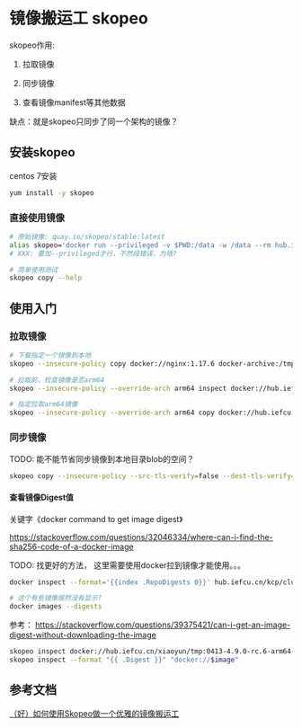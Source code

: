 # 镜像搬运工 skopeo

skopeo作用:

1. 拉取镜像

2. 同步镜像

3. 查看镜像manifest等其他数据

缺点：就是skopeo只同步了同一个架构的镜像？

## 安装skopeo

centos 7安装
```bash
yum install -y skopeo
```

### 直接使用镜像

```bash
# 原始镜像: quay.io/skopeo/stable:latest
alias skopeo='docker run --privileged -v $PWD:/data -w /data --rm hub.iefcu.cn/public/skopeo'
# XXX: 要加--privileged才行，不然段错误，为啥?

# 简单使用测试
skopeo copy --help
```

## 使用入门


### 拉取镜像

```bash
# 下载指定一个镜像到本地
skopeo --insecure-policy copy docker://nginx:1.17.6 docker-archive:/tmp/nginx.tar

# 拉取前，检查镜像是否arm64
skopeo --insecure-policy --override-arch arm64 inspect docker://hub.iefcu.cn/xiaoyun/unzip:latest

# 指定拉取arm64镜像
skopeo --insecure-policy --override-arch arm64 copy docker://hub.iefcu.cn/xiaoyun/unzip:latest docker-archive:/tmp/unzip.tar
```

### 同步镜像

TODO: 能不能节省同步镜像到本地目录blob的空间？

```bash
skopeo copy --insecure-policy --src-tls-verify=false --dest-tls-verify=false --dest-authfile /root/.docker/config.json docker://docker.io/busybox:latest docker://harbor.weiyigeek.top/devops/busybox:latest
```

#### 查看镜像Digest值

关键字《docker command to get image digest》

https://stackoverflow.com/questions/32046334/where-can-i-find-the-sha256-code-of-a-docker-image

TODO: 找更好的方法， 这里需要使用docker拉到镜像才能使用。。。
```bash 
docker inspect --format='{{index .RepoDigests 0}}' hub.iefcu.cn/kcp/cluster-logging-operator:20220406

# 这个有些镜像居然没有显示?
docker images --digests
```

参考： https://stackoverflow.com/questions/39375421/can-i-get-an-image-digest-without-downloading-the-image
```bash
skopeo inspect docker://hub.iefcu.cn/xiaoyun/tmp:0413-4.9.0-rc.6-arm64-console-operator | grep Digest
skopeo inspect --format "{{ .Digest }}" "docker://$image"
```

## 参考文档

[（好）如何使用Skopeo做一个优雅的镜像搬运工](https://www.modb.pro/db/251368)


